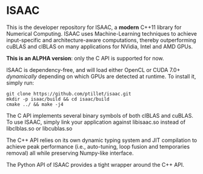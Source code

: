 # ISAAC

This is the developer repository for ISAAC, a **modern** C++11 library for Numerical Computing. 
ISAAC uses Machine-Learning techniques to achieve input-specific and architecture-aware computations, thereby outperforming cuBLAS and clBLAS on many applications for NVidia, Intel and AMD GPUs.

**This is an ALPHA version**: only the C API is supported for now. 

ISAAC is dependency-free, and will load either OpenCL or CUDA 7.0+ _dynamically_ depending on which GPUs are detected at runtime. To install it, simply run:
```
git clone https://github.com/ptillet/isaac.git
mkdir -p isaac/build && cd isaac/build
cmake ../ && make -j4
```

The C API implements several binary symbols of both clBLAS and cuBLAS. To use ISAAC, simply link your application against libisaac.so instead of libclblas.so or libcublas.so

The C++ API relies on its own dynamic typing system and JIT compilation to achieve peak performance (i.e., auto-tuning, loop fusion and temporaries removal) all while preserving Numpy-like interface.

The Python API of ISAAC provides a tight wrapper around the C++ API.
